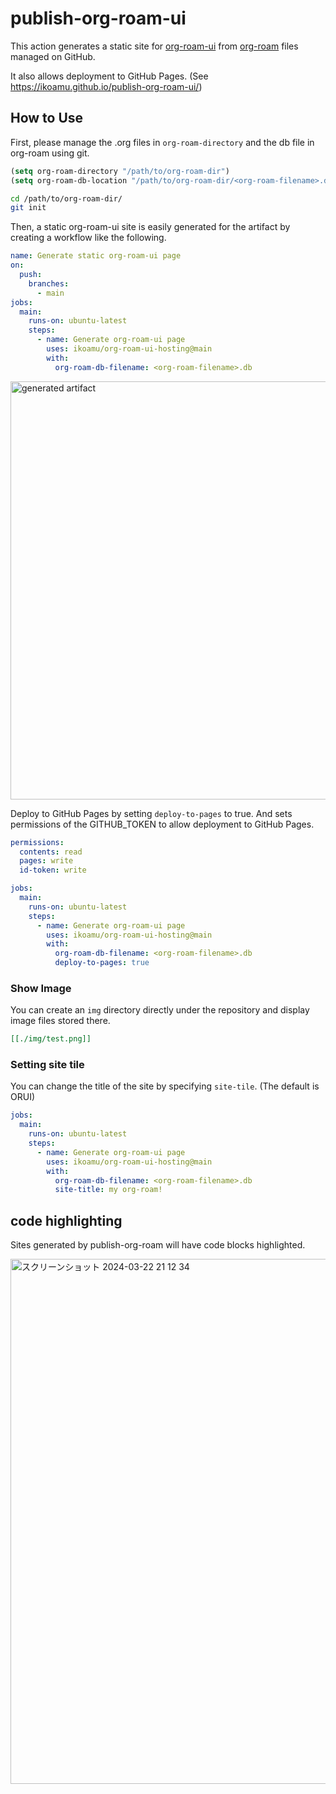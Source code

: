 # publish-org-roam-ui

This action generates a static site for [org-roam-ui](https://github.com/org-roam/org-roam-ui) from [org-roam](https://www.orgroam.com/) files managed on GitHub.

It also allows deployment to GitHub Pages.
(See https://ikoamu.github.io/publish-org-roam-ui/)

## How to Use

First, please manage the .org files in `org-roam-directory` and the db file in org-roam using git.

```lisp
(setq org-roam-directory "/path/to/org-roam-dir")
(setq org-roam-db-location "/path/to/org-roam-dir/<org-roam-filename>.db")
```

```bash
cd /path/to/org-roam-dir/
git init
```

Then, a static org-roam-ui site is easily generated for the artifact by creating a workflow like the following.

```yml
name: Generate static org-roam-ui page
on:
  push:
    branches:
      - main
jobs:
  main:
    runs-on: ubuntu-latest
    steps:
      - name: Generate org-roam-ui page
        uses: ikoamu/org-roam-ui-hosting@main
        with:
          org-roam-db-filename: <org-roam-filename>.db
```

<img width="669" alt="generated artifact" src="https://github.com/ikoamu/publish-org-roam-ui/assets/38206334/fdc9f133-c97c-4d3b-b328-3a1d86560e83">

Deploy to GitHub Pages by setting `deploy-to-pages` to true.
And sets permissions of the GITHUB_TOKEN to allow deployment to GitHub Pages.

```yml
permissions:
  contents: read
  pages: write
  id-token: write

jobs:
  main:
    runs-on: ubuntu-latest
    steps:
      - name: Generate org-roam-ui page
        uses: ikoamu/org-roam-ui-hosting@main
        with:
          org-roam-db-filename: <org-roam-filename>.db
          deploy-to-pages: true
```

### Show Image

You can create an `img` directory directly under the repository and display image files stored there.

```org
[[./img/test.png]]
```

### Setting site tile

You can change the title of the site by specifying `site-tile`. (The default is ORUI)

```yml
jobs:
  main:
    runs-on: ubuntu-latest
    steps:
      - name: Generate org-roam-ui page
        uses: ikoamu/org-roam-ui-hosting@main
        with:
          org-roam-db-filename: <org-roam-filename>.db
          site-title: my org-roam!
```

## code highlighting

Sites generated by publish-org-roam will have code blocks highlighted.

<img width="840" alt="スクリーンショット 2024-03-22 21 12 34" src="https://github.com/ikoamu/publish-org-roam-ui/assets/38206334/446d2575-8079-473f-a886-be2b2bec03be">

